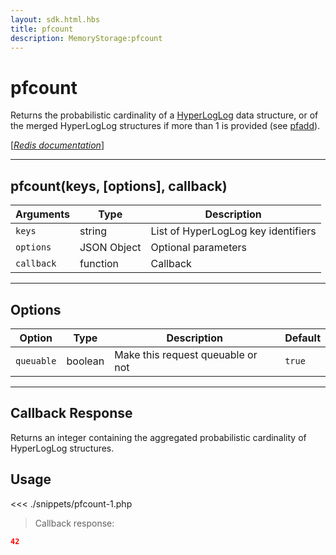```yaml
---
layout: sdk.html.hbs
title: pfcount
description: MemoryStorage:pfcount
---
```


# pfcount

Returns the probabilistic cardinality of a [HyperLogLog](https://en.wikipedia.org/wiki/HyperLogLog) data structure, or of the merged HyperLogLog structures if more than 1 is provided (see [pfadd](/sdk/php/3/memory-storage/pfadd)).

[[_Redis documentation_]](https://redis.io/commands/pfcount)

---

## pfcount(keys, [options], callback)

| Arguments  | Type        | Description                         |
| ---------- | ----------- | ----------------------------------- |
| `keys`     | string      | List of HyperLogLog key identifiers |
| `options`  | JSON Object | Optional parameters                 |
| `callback` | function    | Callback                            |

---

## Options

| Option     | Type    | Description                       | Default |
| ---------- | ------- | --------------------------------- | ------- |
| `queuable` | boolean | Make this request queuable or not | `true`  |

---

## Callback Response

Returns an integer containing the aggregated probabilistic cardinality of HyperLogLog structures.

## Usage

<<< ./snippets/pfcount-1.php

> Callback response:

```json
42
```
